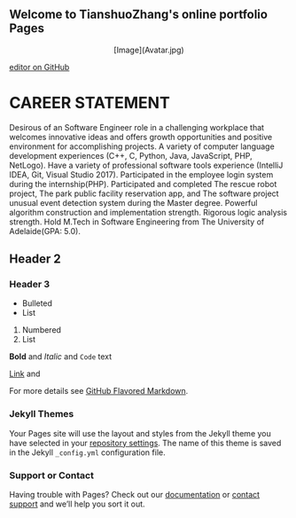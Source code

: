 

## Welcome to TianshuoZhang's online portfolio Pages

<div align="center">
  [Image](Avatar.jpg) 
</div>

[editor on GitHub](https://github.com/TianshuoZ/TianshuoZ.github.io/edit/master/index.md) 


# CAREER STATEMENT

Desirous of an Software Engineer role in a challenging workplace that welcomes innovative ideas and offers growth opportunities and positive environment for accomplishing projects. A variety of computer language development experiences (C++, C, Python, Java, JavaScript, PHP, NetLogo). Have a variety of professional software tools experience (IntelliJ IDEA, Git, Visual Studio 2017). Participated in the employee login system during the internship(PHP). Participated and completed The rescue robot project, The park public facility reservation app, and The software project unusual event detection system during the Master degree. Powerful algorithm construction and implementation strength. Rigorous logic analysis strength. Hold M.Tech in Software Engineering from The University of Adelaide(GPA: 5.0). 
## Header 2
### Header 3

- Bulleted
- List

1. Numbered
2. List

**Bold** and _Italic_ and `Code` text

[Link](url) and 


For more details see [GitHub Flavored Markdown](https://guides.github.com/features/mastering-markdown/).

### Jekyll Themes

Your Pages site will use the layout and styles from the Jekyll theme you have selected in your [repository settings](https://github.com/TianshuoZ/TianshuoZ.github.io/settings). The name of this theme is saved in the Jekyll `_config.yml` configuration file.

### Support or Contact

Having trouble with Pages? Check out our [documentation](https://help.github.com/categories/github-pages-basics/) or [contact support](https://github.com/contact) and we’ll help you sort it out.
